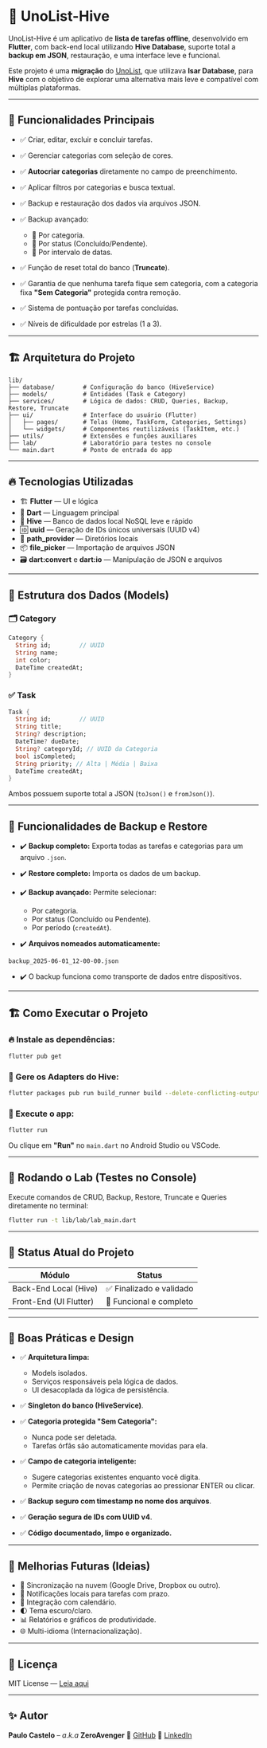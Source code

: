 
# 📝 UnoList-Hive

UnoList-Hive é um aplicativo de **lista de tarefas offline**, desenvolvido em **Flutter**, com back-end local utilizando **Hive Database**, suporte total a **backup em JSON**, restauração, e uma interface leve e funcional.

Este projeto é uma **migração** do [UnoList](https://github.com/paulocastelo/unolist), que utilizava **Isar Database**, para **Hive** com o objetivo de explorar uma alternativa mais leve e compatível com múltiplas plataformas.

---

## 🚀 Funcionalidades Principais

* ✅ Criar, editar, excluir e concluir tarefas.
* ✅ Gerenciar categorias com seleção de cores.
* ✅ **Autocriar categorias** diretamente no campo de preenchimento.
* ✅ Aplicar filtros por categorias e busca textual.
* ✅ Backup e restauração dos dados via arquivos JSON.
* ✅ Backup avançado:

  * 🔸 Por categoria.
  * 🔸 Por status (Concluído/Pendente).
  * 🔸 Por intervalo de datas.
* ✅ Função de reset total do banco (**Truncate**).
* ✅ Garantia de que nenhuma tarefa fique sem categoria, com a categoria fixa **"Sem Categoria"** protegida contra remoção.
* ✅ Sistema de pontuação por tarefas concluídas.
* ✅ Níveis de dificuldade por estrelas (1 a 3).

---

## 🏗️ Arquitetura do Projeto

```plaintext
lib/
├── database/        # Configuração do banco (HiveService)
├── models/          # Entidades (Task e Category)
├── services/        # Lógica de dados: CRUD, Queries, Backup, Restore, Truncate
├── ui/              # Interface do usuário (Flutter)
│   ├── pages/       # Telas (Home, TaskForm, Categories, Settings)
│   └── widgets/     # Componentes reutilizáveis (TaskItem, etc.)
├── utils/           # Extensões e funções auxiliares
├── lab/             # Laboratório para testes no console
└── main.dart        # Ponto de entrada do app
```

---

## 🔥 Tecnologias Utilizadas

* 🏗️ **Flutter** — UI e lógica
* 💙 **Dart** — Linguagem principal
* 🐝 **Hive** — Banco de dados local NoSQL leve e rápido
* 🆔 **uuid** — Geração de IDs únicos universais (UUID v4)
* 📂 **path\_provider** — Diretórios locais
* 📦 **file\_picker** — Importação de arquivos JSON
* 🗃️ **dart\:convert** e **dart\:io** — Manipulação de JSON e arquivos

---

## 🔗 Estrutura dos Dados (Models)

### 🗂️ Category

```dart
Category {
  String id;        // UUID
  String name;
  int color;
  DateTime createdAt;
}
```

### ✅ Task

```dart
Task {
  String id;        // UUID
  String title;
  String? description;
  DateTime? dueDate;
  String? categoryId; // UUID da Categoria
  bool isCompleted;
  String priority; // Alta | Média | Baixa
  DateTime createdAt;
}
```

Ambos possuem suporte total a JSON (`toJson()` e `fromJson()`).

---

## 🧠 Funcionalidades de Backup e Restore

* ✔️ **Backup completo:** Exporta todas as tarefas e categorias para um arquivo `.json`.
* ✔️ **Restore completo:** Importa os dados de um backup.
* ✔️ **Backup avançado:** Permite selecionar:

  * Por categoria.
  * Por status (Concluído ou Pendente).
  * Por período (`createdAt`).
* ✔️ **Arquivos nomeados automaticamente:**

```plaintext
backup_2025-06-01_12-00-00.json
```

* ✔️ O backup funciona como transporte de dados entre dispositivos.

---

## 🏗️ Como Executar o Projeto

### 🔥 Instale as dependências:

```bash
flutter pub get
```

### 🧩 Gere os Adapters do Hive:

```bash
flutter packages pub run build_runner build --delete-conflicting-outputs
```

### 🚀 Execute o app:

```bash
flutter run
```

Ou clique em **"Run"** no `main.dart` no Android Studio ou VSCode.

---

## 🧪 Rodando o Lab (Testes no Console)

Execute comandos de CRUD, Backup, Restore, Truncate e Queries diretamente no terminal:

```bash
flutter run -t lib/lab/lab_main.dart
```

---

## 🚦 Status Atual do Projeto

| Módulo                 | Status                  |
| ---------------------- | ----------------------- |
| Back-End Local (Hive)  | ✅ Finalizado e validado |
| Front-End (UI Flutter) | 🚀 Funcional e completo |

---

## 🧠 Boas Práticas e Design

* ✅ **Arquitetura limpa:**

  * Models isolados.
  * Serviços responsáveis pela lógica de dados.
  * UI desacoplada da lógica de persistência.
* ✅ **Singleton do banco (HiveService)**.
* ✅ **Categoria protegida "Sem Categoria":**

  * Nunca pode ser deletada.
  * Tarefas órfãs são automaticamente movidas para ela.
* ✅ **Campo de categoria inteligente:**

  * Sugere categorias existentes enquanto você digita.
  * Permite criação de novas categorias ao pressionar ENTER ou clicar.
* ✅ **Backup seguro com timestamp no nome dos arquivos**.
* ✅ **Geração segura de IDs com UUID v4**.
* ✅ **Código documentado, limpo e organizado.**

---

## 🧰 Melhorias Futuras (Ideias)

* 🔗 Sincronização na nuvem (Google Drive, Dropbox ou outro).
* 🔔 Notificações locais para tarefas com prazo.
* 📅 Integração com calendário.
* 🌓 Tema escuro/claro.
* 📊 Relatórios e gráficos de produtividade.
* 🌐 Multi-idioma (Internacionalização).

---

## 📜 Licença

MIT License — [Leia aqui](./LICENSE)

---

## ✨ Autor

**Paulo Castelo** – *a.k.a* **ZeroAvenger**
🚀 [GitHub](https://github.com/paulocastelo)
🔗 [LinkedIn](https://www.linkedin.com/in/paulo-castelo)

